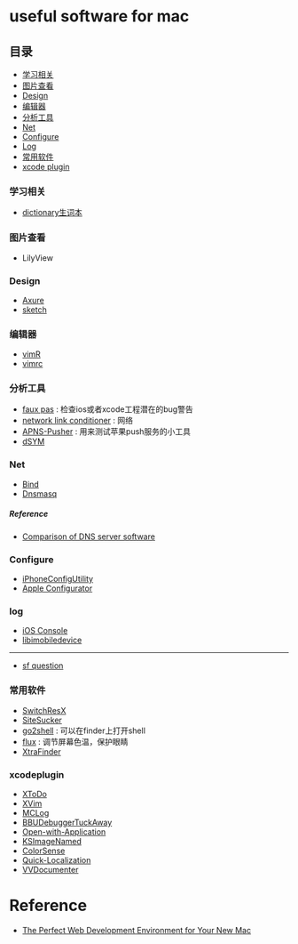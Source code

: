 useful software for mac
===================
 
## 目录
 
* [学习相关](#学习相关)
* [图片查看](#图片查看)
* [Design](#design)
* [编辑器](#编辑器)
* [分析工具](#分析工具)
* [Net](#net)
* [Configure](#configure)
* [Log](#log)
* [常用软件](#常用软件)
* [xcode plugin](#xcodeplugin)
 
 
### 学习相关
 
* [dictionary生词本](https://github.com/pooriaazimi/BetterDictionary)
 
### 图片查看 
 
* LilyView
 
### Design
* [Axure](http://www.axure.com/)
* [sketch](http://bohemiancoding.com/sketch/)

### 编辑器
 
* [vimR](https://github.com/qvacua/vimr)
* [vimrc](https://github.com/amix/vimrc)
 
 
### 分析工具
 
* [faux pas](http://fauxpasapp.com/) : 检查ios或者xcode工程潜在的bug警告
* [network link conditioner](http://nshipster.com/network-link-conditioner/) : 网络
* [APNS-Pusher](https://github.com/blommegard/APNS-Pusher) : 用来测试苹果push服务的小工具
* [dSYM]()

### Net

* [Bind](http://www.softpedia.com/get/Network-Tools/Misc-Networking-Tools/BIND.shtml)
* [Dnsmasq](http://www.thekelleys.org.uk/dnsmasq/doc.html)

##### Reference
* [Comparison of DNS server software](http://en.wikipedia.org/wiki/Comparison_of_DNS_server_software)

### Configure

* [iPhoneConfigUtility](http://support.apple.com/kb/DL1465)
* [Apple Configurator](https://itunes.apple.com/us/app/apple-configurator/id434433123?mt=12)

### log

* [iOS Console](http://support.omnigroup.com/ios-console-log) 
* [libimobiledevice](https://github.com/benvium/libimobiledevice-macosx)

-------
* [sf question](http://stackoverflow.com/questions/7277804/ios-iphone-ipad-ipodtouch-view-real-time-console-log-terminal)
 
### 常用软件
 
* [SwitchResX](http://www.madrau.com/)
* [SiteSucker](http://www.sitesucker.us/ios/ios.html)
* [go2shell](http://zipzapmac.com/go2shell) : 可以在finder上打开shell
* [flux](https://justgetflux.com/) : 调节屏幕色温，保护眼睛
* [XtraFinder](http://www.trankynam.com/xtrafinder/)


### xcodeplugin
 
* [XToDo](https://github.com/trawor/XToDo)
* [XVim](https://github.com/JugglerShu/XVim)
* [MCLog](https://github.com/yuhua-chen/MCLog)
* [BBUDebuggerTuckAway](https://github.com/neonichu/BBUDebuggerTuckAway)
* [Open-with-Application](https://github.com/inquisitiveSoft/Open-with-Application)
* [KSImageNamed](https://github.com/ksuther/KSImageNamed-Xcode)
* [ColorSense](https://github.com/omz/ColorSense-for-Xcode)
* [Quick-Localization](https://github.com/nanaimostudio/Xcode-Quick-Localization)
* [VVDocumenter](https://github.com/onevcat/VVDocumenter-Xcode)



Reference
=======
* [The Perfect Web Development Environment for Your New Mac](http://mallinson.ca/osx-web-development/)
